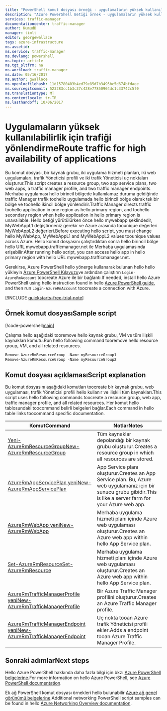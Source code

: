 ```yaml
---
title: "PowerShell komut dosyası örneği - uygulamaların yüksek kullanılabilirlik için trafiği yönlendirme aaaAzure | Microsoft Docs"
description: "Azure PowerShell Betiği örnek - uygulamaların yüksek kullanılabilirlik için trafiği yönlendirme"
services: traffic-manager
documentationcenter: traffic-manager
author: KumudD
manager: timlt
editor: georgewallace
tags: azure-infrastructure
ms.assetid: 
ms.service: traffic-manager
ms.devlang: powershell
ms.topic: article
ms.tgt_pltfrm: na
ms.workload: traffic-manager
ms.date: 05/16/2017
ms.author: gwallace
ms.openlocfilehash: 11d15780403b4ed79e85d7b3495bc5d674bfdaee
ms.sourcegitcommit: 523283cc1b3c37c428e77850964dc1c33742c5f0
ms.translationtype: MT
ms.contentlocale: tr-TR
ms.lasthandoff: 10/06/2017
---
```

# <a name="route-traffic-for-high-availability-of-applications"></a><span data-ttu-id="eadbb-103">Uygulamaların yüksek kullanılabilirlik için trafiği yönlendirme</span><span class="sxs-lookup"><span data-stu-id="eadbb-103">Route traffic for high availability of applications</span></span>

<span data-ttu-id="eadbb-104">Bu komut dosyası, bir kaynak grubu, iki uygulama hizmeti planları, iki web uygulamaları, trafik Yöneticisi profili ve iki trafik Yöneticisi uç noktaları oluşturur.</span><span class="sxs-lookup"><span data-stu-id="eadbb-104">This script creates a resource group, two app service plans, two web apps, a traffic manager profile, and two traffic manager endpoints.</span></span> <span data-ttu-id="eadbb-105">Merhaba uygulaması hello birincil bölgede kullanılamaz duruma geldiğinde traffic Manager trafik toohello uygulamada hello birincil bölge olarak tek bir bölge ve toohello ikincil bölge yönlendirir.</span><span class="sxs-lookup"><span data-stu-id="eadbb-105">Traffic Manager directs traffic toohello application in one region as hello primary region, and toohello secondary region when hello application in hello primary region is unavailable.</span></span> <span data-ttu-id="eadbb-106">Hello betiği yürütülürken önce hello mywebapp şeklindedir, MyWebAppL1 değiştirmeniz gerekir ve Azure arasında toounique değerleri MyWebAppL2 değerleri.</span><span class="sxs-lookup"><span data-stu-id="eadbb-106">Before executing hello script, you must change hello MyWebApp, MyWebAppL1 and MyWebAppL2 values toounique values across Azure.</span></span> <span data-ttu-id="eadbb-107">Hello komut dosyasını çalıştırdıktan sonra hello birincil bölge hello URL mywebapp.trafficmanager.net ile Merhaba uygulamasında erişebilir.</span><span class="sxs-lookup"><span data-stu-id="eadbb-107">After running hello script, you can access hello app in hello primary region with hello URL mywebapp.trafficmanager.net.</span></span>

<span data-ttu-id="eadbb-108">Gerekirse, Azure PowerShell hello yönerge kullanarak bulunan hello hello yükleyin [Azure PowerShell Kılavuzu](https://docs.microsoft.com/powershell/azureps-cmdlets-docs/)ve ardından çalıştırın `Login-AzureRmAccount` toocreate Azure ile bir bağlantı.</span><span class="sxs-lookup"><span data-stu-id="eadbb-108">If needed, install hello Azure PowerShell using hello instruction found in hello [Azure PowerShell guide](https://docs.microsoft.com/powershell/azureps-cmdlets-docs/), and then run `Login-AzureRmAccount` toocreate a connection with Azure.</span></span>

[!INCLUDE [quickstarts-free-trial-note](../../../includes/quickstarts-free-trial-note.md)]

## <a name="sample-script"></a><span data-ttu-id="eadbb-109">Örnek komut dosyası</span><span class="sxs-lookup"><span data-stu-id="eadbb-109">Sample script</span></span>

[!code-powershell[main](../../../powershell_scripts/traffic-manager/direct-traffic-for-increased-application-availability/direct-traffic-for-increased-application-availability.ps1 "Route traffic for high availability")]


<span data-ttu-id="eadbb-110">Çalışma hello aşağıdaki tooremove hello kaynak grubu, VM ve tüm ilişkili kaynakları komutu.</span><span class="sxs-lookup"><span data-stu-id="eadbb-110">Run hello following command tooremove hello resource group, VM, and all related resources.</span></span>

```powershell
Remove-AzureRmResourceGroup -Name myResourceGroup1
Remove-AzureRmResourceGroup -Name myResourceGroup2
```


## <a name="script-explanation"></a><span data-ttu-id="eadbb-111">Komut dosyası açıklaması</span><span class="sxs-lookup"><span data-stu-id="eadbb-111">Script explanation</span></span>

<span data-ttu-id="eadbb-112">Bu komut dosyasını aşağıdaki komutları toocreate bir kaynak grubu, web uygulaması, trafik Yöneticisi profili hello kullanır ve ilişkili tüm kaynakları.</span><span class="sxs-lookup"><span data-stu-id="eadbb-112">This script uses hello following commands toocreate a resource group, web app, traffic manager profile, and all related resources.</span></span> <span data-ttu-id="eadbb-113">Her komut hello tablosundaki toocommand belirli belgeleri bağlar.</span><span class="sxs-lookup"><span data-stu-id="eadbb-113">Each command in hello table links toocommand specific documentation.</span></span>

| <span data-ttu-id="eadbb-114">Komut</span><span class="sxs-lookup"><span data-stu-id="eadbb-114">Command</span></span> | <span data-ttu-id="eadbb-115">Notlar</span><span class="sxs-lookup"><span data-stu-id="eadbb-115">Notes</span></span> |
|---|---|
| [<span data-ttu-id="eadbb-116">Yeni-AzureRmResourceGroup</span><span class="sxs-lookup"><span data-stu-id="eadbb-116">New-AzureRmResourceGroup</span></span>](/powershell/module/azurerm.resources/new-azurermresourcegroup)  | <span data-ttu-id="eadbb-117">Tüm kaynaklar depolandığı bir kaynak grubu oluşturur.</span><span class="sxs-lookup"><span data-stu-id="eadbb-117">Creates a resource group in which all resources are stored.</span></span> |
| [<span data-ttu-id="eadbb-118">AzureRmAppServicePlan yeni</span><span class="sxs-lookup"><span data-stu-id="eadbb-118">New-AzureRmAppServicePlan</span></span>](/powershell/module/azurerm.websites/new-azurermappserviceplan) | <span data-ttu-id="eadbb-119">App Service planı oluşturur.</span><span class="sxs-lookup"><span data-stu-id="eadbb-119">Creates an App Service plan.</span></span> <span data-ttu-id="eadbb-120">Bu, Azure web uygulamanız için bir sunucu grubu gibidir.</span><span class="sxs-lookup"><span data-stu-id="eadbb-120">This is like a server farm for your Azure web app.</span></span> |
| [<span data-ttu-id="eadbb-121">AzureRmWebApp yeni</span><span class="sxs-lookup"><span data-stu-id="eadbb-121">New-AzureRmWebApp</span></span>](/powershell/module/azurerm.websites/new-azurermwebapp) | <span data-ttu-id="eadbb-122">Merhaba uygulama hizmeti planı içinde Azure web uygulaması oluşturur.</span><span class="sxs-lookup"><span data-stu-id="eadbb-122">Creates an Azure web app within hello App Service plan.</span></span> |
| [<span data-ttu-id="eadbb-123">Set-AzureRmResource</span><span class="sxs-lookup"><span data-stu-id="eadbb-123">Set-AzureRmResource</span></span>](/powershell/module/azurerm.resources/new-azurermresource) | <span data-ttu-id="eadbb-124">Merhaba uygulama hizmeti planı içinde Azure web uygulaması oluşturur.</span><span class="sxs-lookup"><span data-stu-id="eadbb-124">Creates an Azure web app within hello App Service plan.</span></span> |
| [<span data-ttu-id="eadbb-125">AzureRmTrafficManagerProfile yeni</span><span class="sxs-lookup"><span data-stu-id="eadbb-125">New-AzureRmTrafficManagerProfile</span></span>](/powershell/module/azurerm.trafficmanager/new-azurermtrafficmanagerprofile) | <span data-ttu-id="eadbb-126">Bir Azure Traffic Manager profilini oluşturur.</span><span class="sxs-lookup"><span data-stu-id="eadbb-126">Creates an Azure Traffic Manager profile.</span></span> |
| [<span data-ttu-id="eadbb-127">AzureRmTrafficManagerEndpoint yeni</span><span class="sxs-lookup"><span data-stu-id="eadbb-127">New-AzureRmTrafficManagerEndpoint</span></span>](/powershell/module/azurerm.trafficmanager/new-azurermtrafficmanagerendpoint) | <span data-ttu-id="eadbb-128">Uç nokta tooan Azure trafik Yöneticisi profili ekler.</span><span class="sxs-lookup"><span data-stu-id="eadbb-128">Adds a endpoint tooan Azure Traffic Manager Profile.</span></span> |

## <a name="next-steps"></a><span data-ttu-id="eadbb-129">Sonraki adımlar</span><span class="sxs-lookup"><span data-stu-id="eadbb-129">Next steps</span></span>

<span data-ttu-id="eadbb-130">Hello Azure PowerShell hakkında daha fazla bilgi için bkz: [Azure PowerShell belgelerine](https://docs.microsoft.com/powershell/azure/overview).</span><span class="sxs-lookup"><span data-stu-id="eadbb-130">For more information on hello Azure PowerShell, see [Azure PowerShell documentation](https://docs.microsoft.com/powershell/azure/overview).</span></span>

<span data-ttu-id="eadbb-131">Ek ağ PowerShell komut dosyası örnekleri hello bulunabilir [Azure ağ genel görünümü belgelerine](../powershell-samples.md?toc=%2fazure%2fnetworking%2ftoc.json).</span><span class="sxs-lookup"><span data-stu-id="eadbb-131">Additional networking PowerShell script samples can be found in hello [Azure Networking Overview documentation](../powershell-samples.md?toc=%2fazure%2fnetworking%2ftoc.json).</span></span>
